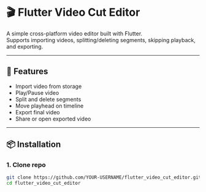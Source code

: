 # 🎬 Flutter Video Cut Editor

A simple cross-platform video editor built with Flutter.  
Supports importing videos, splitting/deleting segments, skipping playback, and exporting.

---

## 🚀 Features
- Import video from storage
- Play/Pause video
- Split and delete segments
- Move playhead on timeline
- Export final video
- Share or open exported video

---

## 📦 Installation

### 1. Clone repo
```bash
git clone https://github.com/YOUR-USERNAME/flutter_video_cut_editor.git
cd flutter_video_cut_editor
